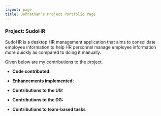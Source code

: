 ```yaml
---
layout: page
title: Johnathan's Project Portfolio Page
---
```


### Project: SudoHR

SudoHR is a desktop HR management application that aims to consolidate employee information to help HR personnel manage employee information more quickly as compared to doing it manually.

Given below are my contributions to the project.

* **Code contributed:**

* **Enhancements implemented:**

* **Contributions to the UG:**


* **Contributions to the DG:**


* **Contributions to team-based tasks**